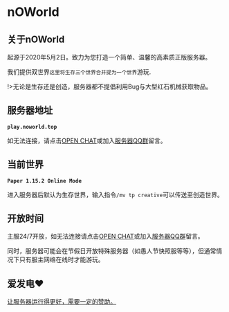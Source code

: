 # nOWorld

## 关于nOWorld
起源于2020年5月2日。致力为您打造一个简单、温馨的高素质正版服务器。

我们提供双世界`这里将生存三个世界合并提为一个世界`游玩.

!>无论是生存还是创造，服务器都不提倡利用Bug与大型红石机械获取物品。

## 服务器地址
**`play.noworld.top`**

如无法连接，请点击[OPEN CHAT](https://gitter.im/nOWorldServer/community)或加入[服务器QQ群](https://jq.qq.com/?_wv=1027&k=IyLZu5Vj)留言。

## 当前世界 
**`Paper 1.15.2 Online Mode`**

进入服务器后默认为生存世界，输入指令`/mv tp creative`可以传送至创造世界。

## 开放时间 
主服24/7开放，如无法连接请点击[OPEN CHAT](https://gitter.im/nOWorldServer/community)或加入[服务器QQ群](https://jq.qq.com/?_wv=1027&k=IyLZu5Vj)留言。

同时，服务器可能会在节假日开放特殊服务器（如愚人节快照服等等），但通常情况下只有服主网络在线时才能游玩。

## 爱发电❤
[让服务器运行得更好，需要一定的赞助。](https://afdian.net/@nOWorld)

